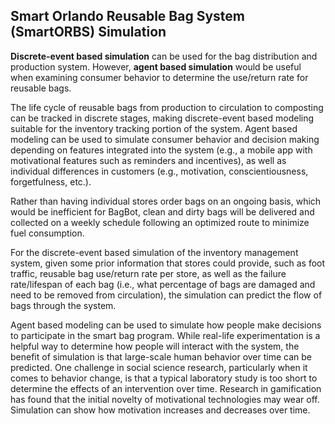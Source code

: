 ## Smart Orlando Reusable Bag System (SmartORBS) Simulation

**Discrete-event based simulation** can be used for the bag distribution and production system. However, **agent based simulation** would be useful when examining consumer behavior to determine the use/return rate for reusable bags.

The life cycle of reusable bags from production to circulation to composting can be tracked in discrete stages, making discrete-event based modeling suitable for the inventory tracking portion of the system. Agent based modeling can be used to simulate consumer behavior and decision making depending on features integrated into the system (e.g., a mobile app with motivational features such as reminders and incentives), as well as individual differences in customers (e.g., motivation, conscientiousness, forgetfulness, etc.).

Rather than having individual stores order bags on an ongoing basis, which would be inefficient for BagBot, clean and dirty bags will be delivered and collected on a weekly schedule following an optimized route to minimize fuel consumption.

For the discrete-event based simulation of the inventory management system, given some prior information that stores could provide, such as foot traffic, reusable bag use/return rate per store, as well as the failure rate/lifespan of each bag (i.e., what percentage of bags are damaged and need to be removed from circulation), the simulation can predict the flow of bags through the system.

Agent based modeling can be used to simulate how people make decisions to participate in the smart bag program. While real-life experimentation is a helpful way to determine how people will interact with the system, the benefit of simulation is that large-scale human behavior over time can be predicted. One challenge in social science research, particularly when it comes to behavior change, is that a typical laboratory study is too short to determine the effects of an intervention over time. Research in gamification has found that the initial novelty of motivational technologies may wear off. Simulation can show how motivation increases and decreases over time.
